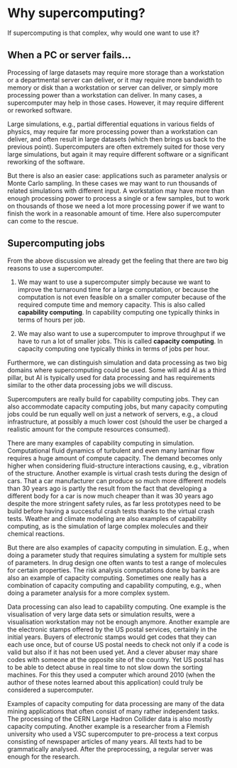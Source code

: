 # Why supercomputing?

If supercomputing is that complex, why would one want to use it?

## When a PC or server fails...

Processing of large datasets may require more storage than a workstation or 
a departmental server can deliver, or it may require more bandwidth to 
memory or disk than a workstation or server can deliver, or simply more
processing power than a workstation can deliver. In many cases, a supercomputer
may help in those cases. However, it may require different or reworked
software.

Large simulations, e.g., partial differential equations in various fields of
physics, may require far more processing power than a workstation can deliver,
and often result in large datasets (which then brings us back to the previous
point). Supercomputers are often extremely suited for those very large simulations,
but again it may require different software or a significant reworking of the
software.

But there is also an easier case: applications such as parameter analysis or 
Monte Carlo sampling. In these cases we may want to run thousands of related
simulations with different input. A workstation may have more than enough
processing power to process a single or a few samples, but to work on
thousands of those we need a lot more processing power if we want to finish the
work in a reasonable amount of time. Here also supercomputer can come to the 
rescue.

## Supercomputing jobs

From the above discussion we already get the feeling that there are two big
reasons to use a supercomputer.

1.  We may want to use a supercomputer simply because we want to improve the
    turnaround time for a large computation, or because the computation is not
    even feasible on a smaller computer because of the required compute time 
    and memory capacity. This is also called **capability computing**. In
    capability computing one typically thinks in terms of hours per job.

2.  We may also want to use a supercomputer to improve throughput if we have to
    run a lot of smaller jobs. This is called **capacity computing**. In
    capacity computing one typically thinks in terms of jobs per hour.

Furthermore, we can distinguish simulation and data processing as two big domains
where supercomputing could be used. Some will add AI as a third pillar, but AI is
typically used for data processing and has requirements similar to the other data 
processing jobs we will discuss.

Supercomputers are really build for capability computing jobs. They can also accommodate
capacity computing jobs, but many capacity computing jobs could be run equally well on
just a network of servers, e.g., a cloud infrastructure, at possibly a much lower cost 
(should the user be charged a realistic amount for the compute resources consumed).

There are many examples of capability computing in simulation. Computational fluid dynamics
of turbulent and even many laminar flow requires a huge amount of compute capacity. The
demand becomes only higher when considering fluid-structure interactions causing, e.g., vibration
of the structure. Another example is virtual crash tests during the design of cars. 
That a car manufacturer can produce so much more different models than 30 years ago is partly
the result from the fact that developing a different body for a car is now much cheaper than
it was 30 years ago despite the more stringent safety rules, as far less prototypes need to
be build before having a successful crash tests thanks to the virtual crash tests. Weather and
climate modeling are also examples of capability computing, as is the simulation of large complex
molecules and their chemical reactions. 

But there are also examples of capacity computing in simulation. E.g., when doing a parameter study
that requires simulating a system for multiple sets of parameters. In drug design one often wants to test
a range of molecules for certain properties. The risk analysis computations done by banks are also
an example of capacity computing. Sometimes one really has a combination of capacity computing and
capability computing, e.g., when doing a parameter analysis for a more complex system.

Data processing can also lead to capability computing. One example is the visualisation of very large data sets
or simulation results, were a visualisation workstation may not be enough anymore. Another example are the
electronic stamps offered by the US postal services, certainly in the initial years. Buyers of electronic
stamps would get codes that they can each use once, but of course US postal needs to check not only if a 
code is valid but also if it has not been used yet. And a clever abuser may share codes with someone 
at the opposite site of the country. Yet US postal has to be able to detect abuse in real time to not
slow down the sorting machines. For this they used a computer which around 2010 (when the author of these
notes learned about this application) could truly be considered a supercomputer.

Examples of capacity computing for data processing are many of the data mining applications that often 
consist of many rather independent tasks. The processing of the CERN Large Hadron Collider data is also
mostly capacity computing. Another example is a researcher from a Flemish university who used a VSC supercomputer
to pre-process a text corpus consisting of newspaper articles of many years. All texts had to be grammatically analysed. After the preprocessing, a regular
server was enough for the research.
